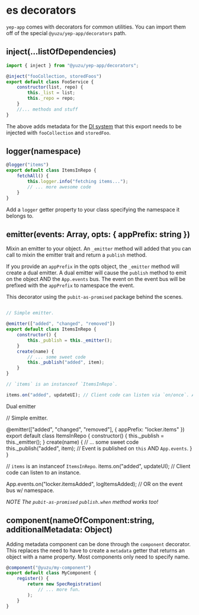 # es decorators

`yep-app` comes with decorators for common utilities.
You can import them off of the special `@yuzu/yep-app/decorators` path.

## inject(...listOfDependencies)

```javascript
import { inject } from "@yuzu/yep-app/decorators";

@inject("fooCollection, storedFoos")
export default class FooService {
    constructor(list, repo) {
        this._list = list;
        this._repo = repo;
    }
    //... methods and stuff
}
```

The above adds metadata for the [DI system](./di.md) that this export needs to be injected with `fooCollection` and `storedFoo`.

## logger(namespace)

```javascript
@logger("items")
export default class ItemsInRepo {
    fetchAll() {
        this.logger.info("fetching items...");
        // ... more awesome code
    }
}
```

Add a `logger` getter property to your class specifying the namespace it belongs to.

## emitter(events: Array, opts: { appPrefix: string })
Mixin an emitter to your object. An `_emitter` method will added that you can call
to mixin the emitter trait and return a `publish` method.

If you provide an `appPrefix` in the opts object, the `_emitter` method will create a dual emitter. A dual emitter will cause the `publish` method to emit on the object AND the
`App.events` bus. The event on the event bus will be prefixed with the `appPrefix` to namespace
the event.

This decorator using the `pubit-as-promised` package behind the scenes.

```javascript

// Simple emitter.

@emitter(["added", "changed", "removed"])
export default class ItemsInRepo {
    constructor() {
        this._publish = this._emitter();
    }
    create(name) {
        // ... some sweet code
        this._publish("added", item);
    }
}

// `items` is an instanceof `ItemsInRepo`.

items.on("added", updateUI); // Client code can listen via `on/once`. As well as stop w/ `off`.
```

Dual emitter

// Simple emitter.

@emitter(["added", "changed", "removed"], { appPrefix: "locker.items" })
export default class ItemsInRepo {
    constructor() {
        this._publish = this._emitter();
    }
    create(name) {
        // ... some sweet code
        this._publish("added", item); // Event is published on `this` AND `App.events`.
    }
}

// `items` is an instanceof `ItemsInRepo`.
items.on("added", updateUI); // Client code can listen to an instance.

App.events.on("locker.itemsAdded", logItemsAdded); // OR on the event bus w/ namespace.

*NOTE The `pubit-as-promised` `publish.when` method works too!*

## component(nameOfComponent:string, additionalMetadata: Object)
Adding metadata component can be done through the `component` decorator.
This replaces the need to have to create a `metadata` getter that returns an object
with a name property. Most components only need to specify name.

```javascript
@component("@yuzu/my-component")
export default class MyComponent {
    register() {
        return new SpecRegistration(
            // ... more fun.
        );
    }
}
```
